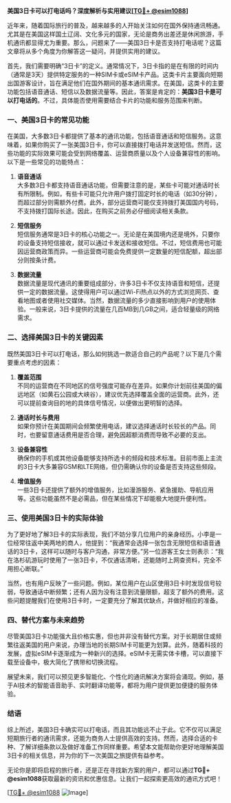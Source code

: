 **美国3日卡可以打电话吗？深度解析与实用建议[[TG💪+ @esim1088](https://t.me/s/esim1088)]**

近年来，随着国际旅行的普及，越来越多的人开始关注如何在国外保持通讯畅通。尤其是在美国这样国土辽阔、文化多元的国家，无论是商务出差还是休闲旅游，手机通讯都显得尤为重要。那么，问题来了——美国3日卡是否支持打电话呢？这篇文章将从多个角度为你解答这一疑问，并提供实用的建议。

首先，我们需要明确“3日卡”的定义。通常情况下，3日卡指的是在有限的时间内（通常是3天）提供特定服务的一种SIM卡或eSIM卡产品。这类卡片主要面向短期出国游客设计，旨在满足他们在国外期间的基本通讯需求。在美国，这类卡的主要功能包括语音通话、短信以及数据流量等。因此，答案是肯定的：**美国3日卡是可以打电话的**。不过，具体能否使用需要结合卡片的功能和服务范围来判断。

### 一、美国3日卡的常见功能

在美国，大多数3日卡都提供了基本的通讯功能，包括语音通话和短信服务。这意味着，如果你购买了一张美国3日卡，你可以直接拨打电话并发送短信。然而，这些功能的实际效果可能会受到网络覆盖、运营商质量以及个人设备兼容性的影响。以下是一些常见的功能特点：

1. **语音通话**  
   大多数3日卡都支持语音通话功能，但需要注意的是，某些卡可能对通话时长有所限制。例如，有些卡可能只允许用户拨打固定时长的电话（如30分钟），而超过部分则需额外付费。此外，部分运营商可能仅支持拨打美国国内号码，不支持拨打国际长途。因此，在购买之前务必仔细阅读相关条款。

2. **短信服务**  
   短信服务通常是3日卡的核心功能之一。无论是在美国境内还是境外，只要你的设备支持短信接收，就可以通过卡发送和接收短信。不过，短信费用也可能因运营商政策而异。一些运营商可能会免费提供一定数量的短信配额，超出部分则按条计费。

3. **数据流量**  
   数据流量是现代通讯的重要组成部分，许多3日卡不仅支持语音和短信，还提供一定的数据流量。这使得用户可以通过Wi-Fi热点以外的方式浏览网页、查看地图或者使用社交媒体。当然，数据流量的多少直接影响到用户的使用体验。一般来说，3日卡提供的流量在几百MB到几GB之间，适合轻量级的网络需求。

### 二、选择美国3日卡的关键因素

既然美国3日卡可以打电话，那么如何挑选一款适合自己的产品呢？以下是几个需要重点考虑的因素：

1. **覆盖范围**  
   不同的运营商在不同地区的信号强度可能存在差异。如果你计划前往美国的偏远地区（如黄石公园或大峡谷），建议优先选择覆盖全面的运营商。此外，还可以提前查询目的地的具体信号情况，以便做出更明智的选择。

2. **通话时长与费用**  
   如果你预计在美国期间会频繁使用电话，建议选择通话时长较长的产品。同时，也要留意通话费用是否合理，避免因超额消费而导致不必要的支出。

3. **设备兼容性**  
   确保你的手机或其他设备能够支持所选卡的频段和技术标准。目前市面上主流的3日卡大多兼容GSM和LTE网络，但仍需确认你的设备是否支持这些频段。

4. **增值服务**  
   一些3日卡还提供了额外的增值服务，比如漫游服务、紧急援助、导航应用等。这些功能虽然不是必需品，但在某些情况下却能极大地提升便利性。

### 三、使用美国3日卡的实际体验

为了更好地了解3日卡的实际表现，我们不妨分享几位用户的亲身经历。小李是一位经常往返中美两地的商人，他提到：“我通常会选择一张包含无限短信和语音通话的3日卡，这样可以随时与客户沟通，非常方便。”另一位游客王女士则表示：“我在洛杉矶游玩时使用了一张3日卡，不仅通话清晰，还能随时上网查资料，完全不用担心断联。”

当然，也有用户反映了一些问题。例如，某位用户在山区使用3日卡时发现信号较弱，导致通话中断频繁；还有人因为没有注意到流量限额，超支了额外的费用。这些问题提醒我们在使用3日卡时，一定要充分了解其优缺点，并做好相应的准备。

### 四、替代方案与未来趋势

尽管美国3日卡功能强大且价格实惠，但也并非没有替代方案。对于长期居住或频繁往返美国的用户来说，办理当地的长期SIM卡可能更为划算。此外，随着科技的发展，虚拟eSIM卡逐渐成为一种新兴的选择。eSIM卡无需实体卡槽，可以直接下载至设备中，极大简化了携带和切换流程。

展望未来，我们可以预见更多智能化、个性化的通讯解决方案将会涌现。例如，基于AI技术的智能语音助手、实时翻译功能等，都将为用户提供更加便捷的服务体验。

### 结语

综上所述，美国3日卡确实可以打电话，而且其功能远不止于此。它不仅可以满足短期旅行者的通讯需求，还能为商务人士提供高效的支持。然而，选择合适的卡种、了解详细条款以及做好准备工作同样重要。希望本文能帮助你更好地理解美国3日卡的相关信息，并为你的下一次美国之旅提供有益参考。

无论你是即将启程的旅行者，还是正在寻找新方案的用户，都可以通过**TG💪+ @esim1088**获取最新的资讯和优惠信息。让我们一起探索更高效的通讯方式吧！

[[TG💪+ @esim1088](https://t.me/s/esim1088) ![Image](https://i.postimg.cc/4NQfJmqS/Snipaste-2025-05-13-00-14-12.png)]